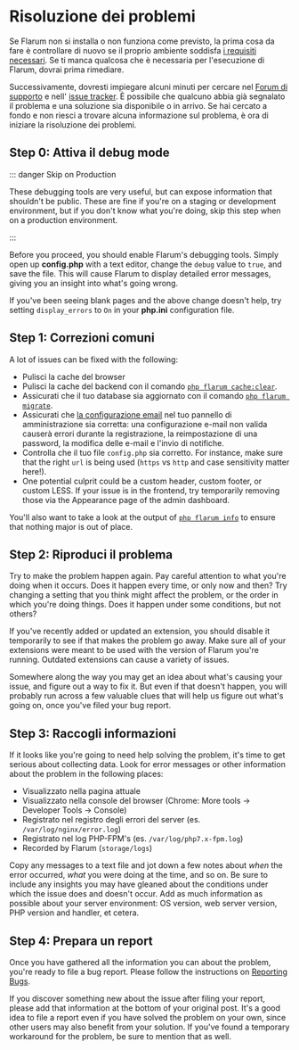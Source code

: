 # Risoluzione dei problemi

Se Flarum non si installa o non funziona come previsto, la prima cosa da fare è controllare di nuovo se il proprio ambiente soddisfa [i requisiti necessari](install.md#server-requirements). Se ti manca qualcosa che è necessaria per l'esecuzione di Flarum, dovrai prima rimediare.

Successivamente, dovresti impiegare alcuni minuti per cercare nel [Forum di supporto](https://discuss.flarum.org/t/support) e nell' [issue tracker](https://github.com/flarum/core/issues). È possibile che qualcuno abbia già segnalato il problema e una soluzione sia disponibile o in arrivo. Se hai cercato a fondo e non riesci a trovare alcuna informazione sul problema, è ora di iniziare la risoluzione dei problemi.

## Step 0: Attiva il debug mode

::: danger Skip on Production

These debugging tools are very useful, but can expose information that shouldn't be public. These are fine if you're on a staging or development environment, but if you don't know what you're doing, skip this step when on a production environment.

:::

Before you proceed, you should enable Flarum's debugging tools. Simply open up **config.php** with a text editor, change the `debug` value to `true`, and save the file. This will cause Flarum to display detailed error messages, giving you an insight into what's going wrong.

If you've been seeing blank pages and the above change doesn't help, try setting `display_errors` to `On` in your **php.ini** configuration file.

## Step 1: Correzioni comuni

A lot of issues can be fixed with the following:

* Pulisci la cache del browser
* Pulisci la cache del backend con il comando [`php flarum cache:clear`](console.md).
* Assicurati che il tuo database sia aggiornato con il comando [`php flarum migrate`](console.md).
* Assicurati che [la configurazione email](mail.md) nel tuo pannello di amministrazione sia corretta: una configurazione e-mail non valida causerà errori durante la registrazione, la reimpostazione di una password, la modifica delle e-mail e l'invio di notifiche.
* Controlla che il tuo file `config.php` sia corretto. For instance, make sure that the right `url` is being used (`https` vs `http` and case sensitivity matter here!).
* One potential culprit could be a custom header, custom footer, or custom LESS. If your issue is in the frontend, try temporarily removing those via the Appearance page of the admin dashboard.

You'll also want to take a look at the output of [`php flarum info`](console.md) to ensure that nothing major is out of place.

## Step 2: Riproduci il problema

Try to make the problem happen again. Pay careful attention to what you're doing when it occurs. Does it happen every time, or only now and then? Try changing a setting that you think might affect the problem, or the order in which you're doing things. Does it happen under some conditions, but not others?

If you've recently added or updated an extension, you should disable it temporarily to see if that makes the problem go away. Make sure all of your extensions were meant to be used with the version of Flarum you're running. Outdated extensions can cause a variety of issues.

Somewhere along the way you may get an idea about what's causing your issue, and figure out a way to fix it. But even if that doesn't happen, you will probably run across a few valuable clues that will help us figure out what's going on, once you've filed your bug report.

## Step 3: Raccogli informazioni

If it looks like you're going to need help solving the problem, it's time to get serious about collecting data. Look for error messages or other information about the problem in the following places:

* Visualizzato nella pagina attuale
* Visualizzato nella console del browser (Chrome: More tools -> Developer Tools -> Console)
* Registrato nel registro degli errori del server (es. `/var/log/nginx/error.log`)
* Registrato nel log PHP-FPM's (es. `/var/log/php7.x-fpm.log`)
* Recorded by Flarum (`storage/logs`)

Copy any messages to a text file and jot down a few notes about *when* the error occurred, *what* you were doing at the time, and so on. Be sure to include any insights you may have gleaned about the conditions under which the issue does and doesn't occur. Add as much information as possible about your server environment: OS version, web server version, PHP version and handler, et cetera.

## Step 4: Prepara un report

Once you have gathered all the information you can about the problem, you're ready to file a bug report. Please follow the instructions on [Reporting Bugs](bugs.md).

If you discover something new about the issue after filing your report, please add that information at the bottom of your original post. It's a good idea to file a report even if you have solved the problem on your own, since other users may also benefit from your solution. If you've found a temporary workaround for the problem, be sure to mention that as well.
